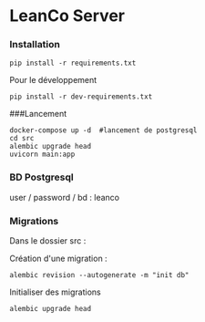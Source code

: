# LeanCo Server

### Installation

```shell
pip install -r requirements.txt
```

Pour le développement
```shell
pip install -r dev-requirements.txt
```


###Lancement

````shell
docker-compose up -d  #lancement de postgresql
cd src
alembic upgrade head
uvicorn main:app
````

### BD Postgresql
user / password / bd : leanco


### Migrations

Dans le dossier src : 

Création d'une migration : 
```shell
alembic revision --autogenerate -m "init db"
```

Initialiser des migrations
```shell
alembic upgrade head
```
